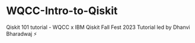 # WQCC-Intro-to-Qiskit
Qiskit 101 tutorial -  WQCC x IBM Qiskit Fall Fest 2023 
Tutorial led by Dhanvi Bharadwaj 
:zap: